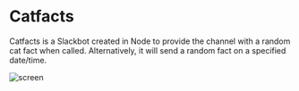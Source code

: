 # Catfacts

 Catfacts is a Slackbot created in Node to provide the channel with a random cat fact when called. Alternatively, it will send a random fact on a specified date/time.

 ![screen](https://raw.githubusercontent.com/nTamura/catfacts-slackbot/master/public/img/screen.png)
